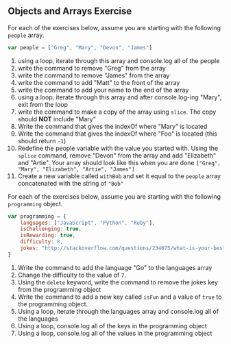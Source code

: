 ## Objects and Arrays Exercise

For each of the exercises below, assume you are starting with the following `people` array.

```javascript
var people = ["Greg", "Mary", "Devon", "James"]
```

1. using a loop, iterate through this array and console.log all of the people
2. write the command to remove "Greg" from the array
3. write the command to remove "James" from the array
4. write the command to add "Matt" to the front of the array
5. write the command to add your name to the end of the array
6. using a loop, iterate through this array and after console.log-ing "Mary", exit from the loop
7. write the command to make a copy of the array using `slice`. The copy should **NOT** include "Mary"
8. Write the command that gives the indexOf where "Mary" is located
8. Write the command that gives the indexOf where "Foo" is located (this should return `-1`)
9. Redefine the people variable with the value you started with. Using the `splice` command, remove "Devon" from the array and add "Elizabeth" and "Artie". Your array should look like this when you are done `["Greg", "Mary", "Elizabeth", "Artie", "James"]`
10. Create a new variable called `withBob` and set it equal to the `people` array concatenated with the string of `"Bob"`

For each of the exercises below, assume you are starting with the following `programming` object.

```javascript
var programming = {
    languages: ["JavaScript", "Python", "Ruby"],
    isChallenging: true,
    isRewarding: true,
    difficulty: 8,
    jokes: "http://stackoverflow.com/questions/234075/what-is-your-best-programmer-joke"
}
```

1. Write the command to add the language "Go" to the languages array
2. Change the difficulty to the value of `7`.
2. Using the `delete` keyword, write the command to remove the jokes key from the programming object
3. Write the command to add a new key called `isFun` and a value of `true` to the programming object.
4. Using a loop, iterate through the languages array and console.log all of the languages
5. Using a loop, console.log all of the keys in the programming object
5. Using a loop, console.log all of the values in the programming object
